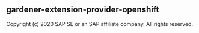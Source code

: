 ## gardener-extension-provider-openshift

Copyright (c) 2020 SAP SE or an SAP affiliate company. All rights reserved.
